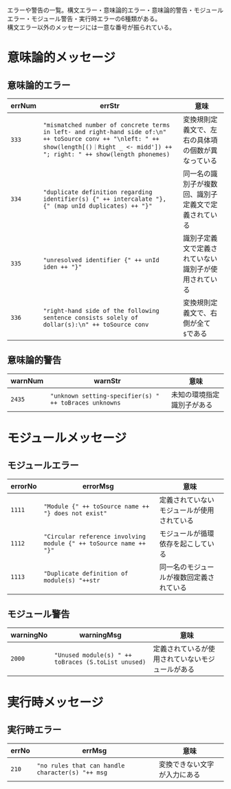 エラーや警告の一覧。構文エラー・意味論的エラー・意味論的警告・モジュールエラー・モジュール警告・実行時エラーの6種類がある。  
構文エラー以外のメッセージには一意な番号が振られている。

# 意味論的メッセージ

## 意味論的エラー
errNum | errStr | 意味
----- | ----- | -----
`333`|`"mismatched number of concrete terms in left- and right-hand side of:\n" ++ toSource conv ++ "\nleft: " ++ show(length[()｜Right _ <- midd']) ++ "; right: " ++ show(length phonemes)` | 変換規則定義文で、左右の具体項の個数が異なっている
`334`|`"duplicate definition regarding identifier(s) {" ++ intercalate "}, {" (map unId duplicates) ++ "}"` | 同一名の識別子が複数回、識別子定義文で定義されている 
`335`|`"unresolved identifier {" ++ unId iden ++ "}"` | 識別子定義文で定義されていない識別子が使用されている
`336`|`"right-hand side of the following sentence consists solely of dollar(s):\n" ++ toSource conv` | 変換規則定義文で、右側が全て`$`である

## 意味論的警告
warnNum | warnStr | 意味
----- | ----- | ---
`2435`|`"unknown setting-specifier(s) " ++ toBraces unknowns` | 未知の環境指定識別子がある



# モジュールメッセージ

## モジュールエラー
errorNo | errorMsg | 意味
----- | ----- | ---
`1111`|`"Module {" ++ toSource name ++ "} does not exist"` | 定義されていないモジュールが使用されている
`1112`|`"Circular reference involving module {" ++ toSource name ++ "}"` | モジュールが循環依存を起こしている
`1113`|`"Duplicate definition of module(s) "++str` | 同一名のモジュールが複数回定義されている

## モジュール警告
warningNo | warningMsg | 意味
----- | ----- | ---
`2000`|`"Unused module(s) " ++ toBraces (S.toList unused)` | 定義されているが使用されていないモジュールがある



# 実行時メッセージ

## 実行時エラー
errNo | errMsg | 意味
----- | ----- | ---
`210`|`"no rules that can handle character(s) "++ msg` | 変換できない文字が入力にある

